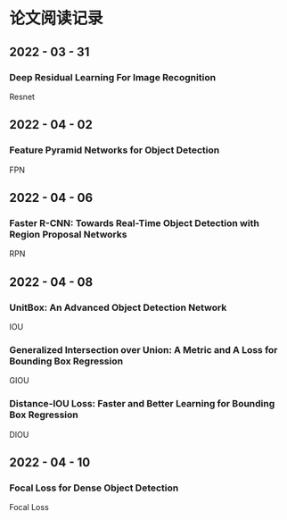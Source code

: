# 论文阅读记录

## 2022 - 03 - 31

### Deep Residual Learning For Image Recognition

<a href="PaperNotes/Object Detection/BackBones/resnet.md" style="text-decoration:None">Resnet</a>



## 2022 - 04 - 02

### Feature Pyramid Networks for Object Detection

<a href="PaperNotes/Object Detection/Necks/FPN.md" style="text-decoration:None">FPN</a>



## 2022 - 04 - 06

### Faster R-CNN: Towards Real-Time Object Detection with Region Proposal Networks

<a href="PaperNotes/Object Detection/Heads/RPN.md" style="text-decoration:None">RPN</a>



## 2022 - 04 - 08

### UnitBox: An Advanced Object Detection Network

<a href="PaperNotes/Object Detection/Loss/IOU.md" style="text-decoration:None">IOU</a>



### Generalized Intersection over Union: A Metric and A Loss for Bounding Box Regression

<a href="PaperNotes/Object Detection/Loss/GIOU.md" style="text-decoration:None">GIOU</a>



### Distance-IOU Loss: Faster and Better Learning for Bounding Box Regression

<a href="PaperNotes/Object Detection/Loss/DIOU.md" style="text-decoration:None">DIOU</a>



## 2022 - 04 - 10

### Focal Loss for Dense Object Detection

<a href="PaperNotes/Object Detection/Loss/FocalLoss.md" style="text-decoration:None">Focal Loss</a>



